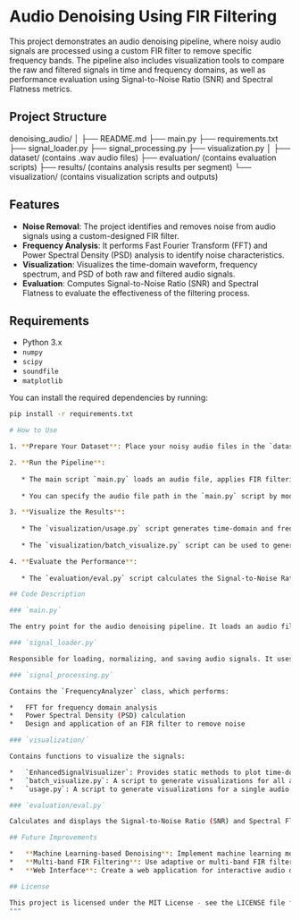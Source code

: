 # Audio Denoising Using FIR Filtering

This project demonstrates an audio denoising pipeline, where noisy audio signals are processed using a custom FIR filter to remove specific frequency bands. The pipeline also includes visualization tools to compare the raw and filtered signals in time and frequency domains, as well as performance evaluation using Signal-to-Noise Ratio (SNR) and Spectral Flatness metrics.

## Project Structure

denoising_audio/
│
├── README.md
├── main.py
├── requirements.txt
├── signal_loader.py
├── signal_processing.py
├── visualization.py
│
├── dataset/ (contains .wav audio files)
├── evaluation/ (contains evaluation scripts)
├── results/ (contains analysis results per segment)
└── visualization/ (contains visualization scripts and outputs)


## Features

- **Noise Removal**: The project identifies and removes noise from audio signals using a custom-designed FIR filter.
- **Frequency Analysis**: It performs Fast Fourier Transform (FFT) and Power Spectral Density (PSD) analysis to identify noise characteristics.
- **Visualization**: Visualizes the time-domain waveform, frequency spectrum, and PSD of both raw and filtered audio signals.
- **Evaluation**: Computes Signal-to-Noise Ratio (SNR) and Spectral Flatness to evaluate the effectiveness of the filtering process.

## Requirements

- Python 3.x
- `numpy`
- `scipy`
- `soundfile`
- `matplotlib`

You can install the required dependencies by running:

```bash
pip install -r requirements.txt

# How to Use

1. **Prepare Your Dataset**: Place your noisy audio files in the `dataset/` directory. The files should be in `.wav` format.

2. **Run the Pipeline**:
   
   * The main script `main.py` loads an audio file, applies FIR filtering to remove noise, and saves the filtered audio in the `results/` directory.
   
   * You can specify the audio file path in the `main.py` script by modifying the `audio_file_path` variable.

3. **Visualize the Results**:
   
   * The `visualization/usage.py` script generates time-domain and frequency-domain visualizations comparing the original and filtered signals for a single audio segment.
   
   * The `visualization/batch_visualize.py` script can be used to generate visualizations for all the audio segments in the `dataset/` directory.

4. **Evaluate the Performance**:
   
   * The `evaluation/eval.py` script calculates the Signal-to-Noise Ratio (SNR) and Spectral Flatness for a pair of noisy and filtered signals.

## Code Description

### `main.py`

The entry point for the audio denoising pipeline. It loads an audio file, normalizes the signal, identifies noise characteristics, designs an FIR filter to remove noise, and saves the filtered audio.

### `signal_loader.py`

Responsible for loading, normalizing, and saving audio signals. It uses the `soundfile` library to read and write `.wav` files.

### `signal_processing.py`

Contains the `FrequencyAnalyzer` class, which performs:

*   FFT for frequency domain analysis
*   Power Spectral Density (PSD) calculation
*   Design and application of an FIR filter to remove noise

### `visualization/`

Contains functions to visualize the signals:

*   `EnhancedSignalVisualizer`: Provides static methods to plot time-domain waveforms, frequency spectrum, and PSD.
*   `batch_visualize.py`: A script to generate visualizations for all audio segments in the `dataset/` directory.
*   `usage.py`: A script to generate visualizations for a single audio segment.

### `evaluation/eval.py`

Calculates and displays the Signal-to-Noise Ratio (SNR) and Spectral Flatness between the original noisy and filtered audio signals.

## Future Improvements

*   **Machine Learning-based Denoising**: Implement machine learning models to learn noise profiles and remove noise more effectively.
*   **Multi-band FIR Filtering**: Use adaptive or multi-band FIR filtering to handle more complex noise types.
*   **Web Interface**: Create a web application for interactive audio denoising and visualization.

## License

This project is licensed under the MIT License - see the LICENSE file for details.
"""